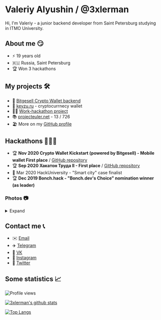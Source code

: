 # Valeriy Alyushin / @3xlerman
Hi, I'm Valeriy - a junior backend developer from Saint Petersburg studying in ITMO University.

## About me 😏
* ⚡️ 19 years old
* 🇷🇺 Russia, Saint Petersburg
* 🏆 Won 3 hackathons

## My projects 🛠
* 🔑 [Bitgesell Crypto Wallet backend](https://github.com/semyon-dev/backend-bgl-wallet)
* 🔑 [keyzu.ru](https://keyzu.ru) - cryptocurrnecy wallet
* 🧑‍💻 [Work-hackathon project](https://github.com/semyon_dev/hackathon-of-work)
* 📚 [projecteuler.net](https://projecteuler.net) - 13 / 726
* 🏖 More on my [GitHub profile](https://github.com/3xlerman?tab=repositories)

## Hackathons 👨🏻‍💻
* 🏆 **Nov 2020 Crypto Wallet Kickstart (powered by Bitgesell) - Mobile wallet First place** / [GitHub repository](https://github.com/semyon-dev/backend-bgl-wallet)
* 🏆 **Sep 2020 Хакатон Труда II - First place** / [GitHub repository](https://github.com/semyon_dev/hackathon-of-work)
* 🏁 Mar 2020 HackUniversity - "Smart city" case finalist
* 🏆 **Dec 2019 Bonch.hack - "Bonch.dev's Choice" nomination winner (as leader)**
### Photos 📷

<details>
<summary>Expand</summary>
<img src="https://i.imgur.com/mAJCRtl.jpg" align="center">
<img src="https://i.imgur.com/etDsn5o.jpg" align="center">
</details>

## Contact me 📞
* ✉️ [Email](mailto:lermanworks@gmail.com)
* ✈️ [Telegram](https://t.me/lermanlermanlerman)
* 🐶 [VK](https://vk.com/3xlerman)
* 📸 [Instagram](https://instagram.com/lermanlermanlerman)
* 🐤 [Twitter](https://twitter.com/3xlerman)

## Some statistics 📈

![Profile views](https://gpvc.arturio.dev/3xlerman)

[![3xlerman's github stats](https://github-readme-stats.vercel.app/api?username=3xlerman)](https://github.com/anuraghazra/github-readme-stats)

[![Top Langs](https://github-readme-stats.vercel.app/api/top-langs/?username=3xlerman)](https://github.com/anuraghazra/github-readme-stats)

